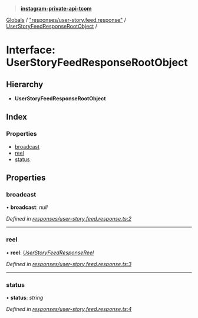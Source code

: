 > **[instagram-private-api-tcom](../README.md)**

[Globals](../README.md) / ["responses/user-story.feed.response"](../modules/_responses_user_story_feed_response_.md) / [UserStoryFeedResponseRootObject](_responses_user_story_feed_response_.userstoryfeedresponserootobject.md) /

# Interface: UserStoryFeedResponseRootObject

## Hierarchy

* **UserStoryFeedResponseRootObject**

## Index

### Properties

* [broadcast](_responses_user_story_feed_response_.userstoryfeedresponserootobject.md#broadcast)
* [reel](_responses_user_story_feed_response_.userstoryfeedresponserootobject.md#reel)
* [status](_responses_user_story_feed_response_.userstoryfeedresponserootobject.md#status)

## Properties

###  broadcast

• **broadcast**: *null*

*Defined in [responses/user-story.feed.response.ts:2](https://github.com/cuonglnhust/instagram-private-api-tcom/blob/3e16058/src/responses/user-story.feed.response.ts#L2)*

___

###  reel

• **reel**: *[UserStoryFeedResponseReel](_responses_user_story_feed_response_.userstoryfeedresponsereel.md)*

*Defined in [responses/user-story.feed.response.ts:3](https://github.com/cuonglnhust/instagram-private-api-tcom/blob/3e16058/src/responses/user-story.feed.response.ts#L3)*

___

###  status

• **status**: *string*

*Defined in [responses/user-story.feed.response.ts:4](https://github.com/cuonglnhust/instagram-private-api-tcom/blob/3e16058/src/responses/user-story.feed.response.ts#L4)*